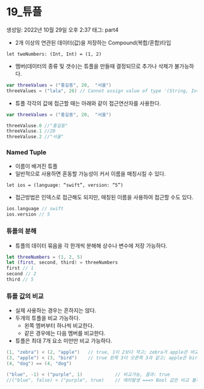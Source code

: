 # 19_튜플

생성일: 2022년 10월 29일 오후 2:37
태그: part4

- 2개 이상의 연관된 데이터(값)을 저장하는 Compound(복합/혼합)타입

`let twoNumbers: (Int, Int) = (1, 2)`

- 멤버(데이터의 종류 및 갯수)는 튜플을 만들때 결정되므로 추가나 삭제가 불가능하다.

```swift
var threeValues = ("홍길동", 20,  "서울")
threeValues = ("lala", 26) // Cannot assign value of type '(String, Int)' to type '(String, Int, String)'
```

- 튜플 각각의 값에 접근할 때는 아래와 같이 접근연산자를 사용한다.

```swift
var threeValues = ("홍길동", 20,  "서울")

threeValuse.0 //"홍길동"
threeValuse.1 //20
threeValuse.2 //"서울"
```

### Named Tuple

- 이름이 배겨진 튜플
- 일반적으로 사용하면 혼동할 가능성이 커서 이름을 매칭시킬 수 있다.

`let ios = (language: “swift”, version: “5”)`

- 접근방법은 인덱스로 접근해도 되지만, 매칭된 이름을 사용하여 접근할 수도 있다.

```swift
ios.language // swift
ios.version // 5
```

### 튜플의 분해

- 튜플의 데이터 묶음을 각 한개씩 분해해 상수나 변수에 저장 가능하다.

```swift
let threeNumbers = (1, 2, 5)
let (first, second, third) = threeNumbers
first // 1
second // 2
third // 5
```

### 튜플 값의 비교

- 실제 사용하는 경우는 흔하지는 않다.
- 두개의 튜플을 비교 가능하다.
    - 왼쪽 멤버부터 하나씩 비교한다.
    - 같은 경우에는 다음 멤버를 비교한다.
- 튜플은 최대 7개 요소 미만만 비교 가능하다.

```swift
(1, "zebra") < (2, "apple")   // true, 1이 2보다 작고; zebra가 apple은 비교하지 않기 때문
(3, "apple") < (3, "bird")    // true 왼쪽 3이 오른쪽 3과 같고; apple은 bird보다 작기 때문
(4, "dog") == (4, "dog")

("blue", -1) < ("purple", 1)            // 비교가능, 결과: true
//("blue", false) < ("purple", true)    // 에러발생 ===> Bool 값은 비교 불가능
```